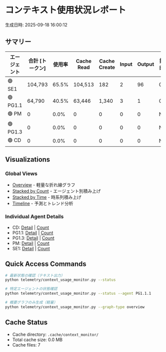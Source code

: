 # コンテキスト使用状況レポート

生成日時: 2025-09-18 16:00:12

## サマリー

| エージェント | 合計 [トークン] | 使用率 | Cache Read | Cache Create | Input | Output | 推定時間 |
|-------------|----------------|--------|------------|--------------|-------|--------|----------|
| 🟢 SE1 | 104,793 | 65.5% | 104,513 | 182 | 2 | 96 | 0.1h |
| 🟢 PG1.1 | 64,790 | 40.5% | 63,446 | 1,340 | 3 | 1 | 0.2h |
| 🟢 PM | 0 | 0.0% | 0 | 0 | 0 | 0 | N/A |
| 🟢 PG1.3 | 0 | 0.0% | 0 | 0 | 0 | 0 | N/A |
| 🟢 CD | 0 | 0.0% | 0 | 0 | 0 | 0 | N/A |

## Visualizations

### Global Views
- [Overview](context_usage_overview.png) - 軽量な折れ線グラフ
- [Stacked by Count](context_usage_stacked_count.png) - エージェント別積み上げ
- [Stacked by Time](context_usage_stacked_time.png) - 時系列積み上げ
- [Timeline](context_usage_timeline.png) - 予測とトレンド分析

### Individual Agent Details
- CD: [Detail](context_usage_CD_detail.png) | [Count](context_usage_CD_count.png)
- PG1.1: [Detail](context_usage_PG1.1_detail.png) | [Count](context_usage_PG1.1_count.png)
- PG1.3: [Detail](context_usage_PG1.3_detail.png) | [Count](context_usage_PG1.3_count.png)
- PM: [Detail](context_usage_PM_detail.png) | [Count](context_usage_PM_count.png)
- SE1: [Detail](context_usage_SE1_detail.png) | [Count](context_usage_SE1_count.png)

## Quick Access Commands

```bash
# 最新状態の確認（テキスト出力）
python telemetry/context_usage_monitor.py --status

# 特定エージェントの状態確認
python telemetry/context_usage_monitor.py --status --agent PG1.1.1

# 概要グラフのみ生成（軽量）
python telemetry/context_usage_monitor.py --graph-type overview
```

## Cache Status

- Cache directory: `.cache/context_monitor/`
- Total cache size: 0.0 MB
- Cache files: 7
